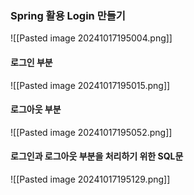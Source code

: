 
### Spring 활용 Login 만들기

![[Pasted image 20241017195004.png]]

#### 로그인 부분
![[Pasted image 20241017195015.png]]
#### 로그아웃 부분
![[Pasted image 20241017195052.png]]
#### 로그인과 로그아웃 부분을 처리하기 위한 SQL문
![[Pasted image 20241017195129.png]]